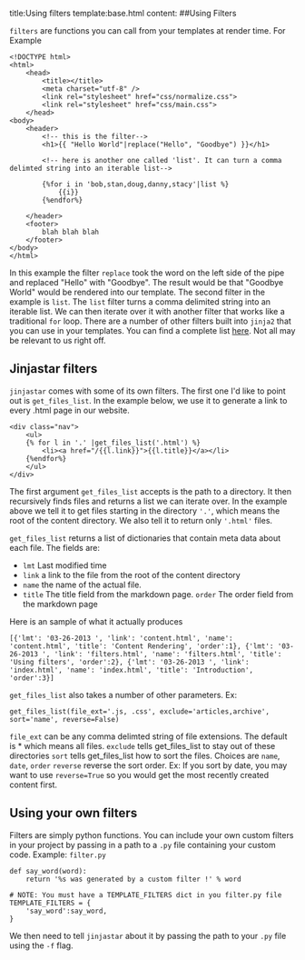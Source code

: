 title:Using filters
template:base.html
content:
##Using Filters

`filters` are functions you can call from your templates at render time. For Example

	<!DOCTYPE html>
	<html>
		<head>
			<title></title>
			<meta charset="utf-8" />
			<link rel="stylesheet" href="css/normalize.css">
			<link rel="stylesheet" href="css/main.css">
		</head>
	<body>
		<header>
			<!-- this is the filter-->
			<h1>{{ "Hello World"|replace("Hello", "Goodbye") }}</h1>

			<!-- here is another one called 'list'. It can turn a comma delimted string into an iterable list-->
			
			{%for i in 'bob,stan,doug,danny,stacy'|list %}
				{{i}}
			{%endfor%}

		</header>
		<footer>
			blah blah blah
		</footer>
	</body>
	</html>

In this example the filter `replace` took the word on the left side of the pipe and replaced "Hello" with "Goodbye". The result would be that "Goodbye World" would be rendered into our template. The second filter in the example is `list`. The `list` filter turns a comma delimited string into an iterable list. We can then iterate over it with another filter that works like a traditional `for` loop. There are a number of other filters built into `jinja2` that you can use in your templates. You can find a complete list [here](http://jinja.pocoo.org/docs/templates/#builtin-filters). Not all may be relevant to us right off.


## Jinjastar filters
`jinjastar` comes with some of its own filters. The first one I'd like to point out is `get_files_list`. In the example below, we use it to generate a link to every .html page in our website.

	<div class="nav">
		<ul>
		{% for l in '.' |get_files_list('.html') %}
			<li><a href="/{{l.link}}">{{l.title}}</a></li>
		{%endfor%}
		</ul>
	</div>

The first argument `get_files_list` accepts is the path to a directory.
It then recursively finds files and returns a list we can iterate over. In the example above we tell it to get files starting in the directory `'.'`, which means the root of the content directory. We also tell it to return only `'.html'` files.

`get_files_list` returns a list of dictionaries that contain meta data about each file. The fields are:
* `lmt` Last modified time
* `link` a link to the file from the root of the content directory
* `name` the name of the actual file.
* `title` The title field from the markdown page. 
`order` The order field from the markdown page

Here is an sample of what it actually produces
	
	[{'lmt': '03-26-2013 ', 'link': 'content.html', 'name': 'content.html', 'title': 'Content Rendering', 'order':1}, {'lmt': '03-26-2013 ', 'link': 'filters.html', 'name': 'filters.html', 'title': 'Using filters', 'order':2}, {'lmt': '03-26-2013 ', 'link': 'index.html', 'name': 'index.html', 'title': 'Introduction', 'order':3}]


`get_files_list` also takes a number of other parameters. Ex:

	get_files_list(file_ext='.js, .css', exclude='articles,archive', sort='name', reverse=False)

`file_ext` can be any comma delimted string of file extensions. The default is * which means all files.
`exclude` tells get_files_list to stay out of these directories
`sort` tells get_files_list how to sort the files. Choices are `name`, `date`, `order`
`reverse` reverse the sort order. Ex: If you sort by date, you may want to use `reverse=True` so you would get the most recently created content first.

## Using your own filters
Filters are simply python functions. You can include your own custom filters in your project by passing in a path to a `.py` file containing your custom code.
Example:
`filter.py`

	def say_word(word):
		return '%s was generated by a custom filter !' % word

	# NOTE: You must have a TEMPLATE_FILTERS dict in you filter.py file
	TEMPLATE_FILTERS = {
		'say_word':say_word,
	}

We then need to tell `jinjastar` about it by passing the path to your `.py` file using the `-f` flag.
